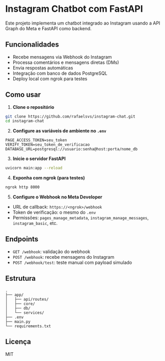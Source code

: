 # Instagram Chatbot com FastAPI

Este projeto implementa um chatbot integrado ao Instagram usando a API Graph do Meta e FastAPI como backend.

## Funcionalidades

- Recebe mensagens via Webhook do Instagram
- Processa comentários e mensagens diretas (DMs)
- Envia respostas automáticas
- Integração com banco de dados PostgreSQL
- Deploy local com ngrok para testes

## Como usar

1. **Clone o repositório**  
```bash
git clone https://github.com/rafaelsvs/instagram-chat.git
cd instagram-chat
```

2. **Configure as variáveis de ambiente no `.env`**  
```env
PAGE_ACCESS_TOKEN=seu_token
VERIFY_TOKEN=seu_token_de_verificacao
DATABASE_URL=postgresql://usuario:senha@host:porta/nome_db
```

3. **Inicie o servidor FastAPI**  
```bash
uvicorn main:app --reload
```

4. **Exponha com ngrok (para testes)**  
```bash
ngrok http 8000
```

5. **Configure o Webhook no Meta Developer**

- URL de callback: `https://<ngrok>/webhook`
- Token de verificação: o mesmo do `.env`
- Permissões: `pages_manage_metadata`, `instagram_manage_messages`, `instagram_basic`, etc.

## Endpoints

- `GET /webhook`: validação do webhook
- `POST /webhook`: recebe mensagens do Instagram
- `POST /webhook/test`: teste manual com payload simulado

## Estrutura

```
.
├── app/
│   ├── api/routes/
│   ├── core/
│   ├── db/
│   └── services/
├── .env
├── main.py
└── requirements.txt
```

## Licença

MIT
